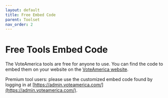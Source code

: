 ```yaml
---
layout: default
title: Free Embed Code
parent: Toolset
nav_order: 2
---
```


# Free Tools Embed Code

The VoteAmerica tools are free for anyone to use.  You can find the code to embed them on your website on the [VoteAmerica website](https://www.voteamerica.com/embeds/).

Premium tool users: please use the customized embed code found by logging in at [https://admin.voteamerica.com/](https://admin.voteamerica.com/).
